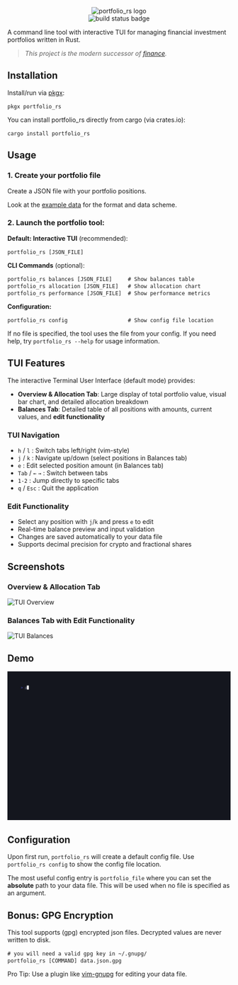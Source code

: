 <p align="center">
    <img src="https://raw.githubusercontent.com/MarkusZoppelt/portfolio_rs/main/img/logo.png" alt="portfolio_rs logo"><br>
    <img src="https://github.com/markuszoppelt/portfolio_rs/actions/workflows/rust.yml/badge.svg" alt="build status badge">
</p>

A command line tool with interactive TUI for managing financial investment portfolios written in Rust.

> *This project is the modern successor of [finance](https://github.com/MarkusZoppelt/finance).*

## Installation

Install/run via [pkgx](https://pkgx.sh):

    pkgx portfolio_rs

You can install portfolio\_rs directly from cargo (via crates.io):

    cargo install portfolio_rs

## Usage 

### 1. Create your portfolio file
Create a JSON file with your portfolio positions.

Look at the [example data](example_data.json) for the format and data scheme.

### 2. Launch the portfolio tool:

**Default: Interactive TUI** (recommended):

    portfolio_rs [JSON_FILE]

**CLI Commands** (optional):

    portfolio_rs balances [JSON_FILE]     # Show balances table
    portfolio_rs allocation [JSON_FILE]   # Show allocation chart  
    portfolio_rs performance [JSON_FILE]  # Show performance metrics

**Configuration:**

    portfolio_rs config                   # Show config file location

If no file is specified, the tool uses the file from your config. If you need help, try `portfolio_rs --help` for usage information.

## TUI Features

The interactive Terminal User Interface (default mode) provides:

- **Overview & Allocation Tab**: Large display of total portfolio value, visual bar chart, and detailed allocation breakdown
- **Balances Tab**: Detailed table of all positions with amounts, current values, and **edit functionality**

### TUI Navigation
- `h` / `l` : Switch tabs left/right (vim-style)
- `j` / `k` : Navigate up/down (select positions in Balances tab)
- `e` : Edit selected position amount (in Balances tab)
- `Tab` / `←` `→` : Switch between tabs
- `1-2` : Jump directly to specific tabs
- `q` / `Esc` : Quit the application

### Edit Functionality
- Select any position with `j`/`k` and press `e` to edit
- Real-time balance preview and input validation
- Changes are saved automatically to your data file
- Supports decimal precision for crypto and fractional shares


## Screenshots

### Overview & Allocation Tab
![TUI Overview](https://raw.githubusercontent.com/MarkusZoppelt/portfolio_rs/main/img/tui_overview.png)

### Balances Tab with Edit Functionality
![TUI Balances](https://raw.githubusercontent.com/MarkusZoppelt/portfolio_rs/main/img/tui_balances.png)

## Demo
![demo](https://raw.githubusercontent.com/MarkusZoppelt/portfolio_rs/main/img/demo.gif)

## Configuration
Upon first run, `portfolio_rs` will create a default config file.
Use `portfolio_rs config` to show the config file location.

The most useful config entry is `portfolio_file` where you can set the **absolute** path to your data file. This will be used when no file is specified as an argument.

## Bonus: GPG Encryption
This tool supports (gpg) encrypted json files.
Decrypted values are never written to disk.

    # you will need a valid gpg key in ~/.gnupg/
    portfolio_rs [COMMAND] data.json.gpg

Pro Tip: Use a plugin like [vim-gnupg](https://github.com/jamessan/vim-gnupg)
for editing your data file.
